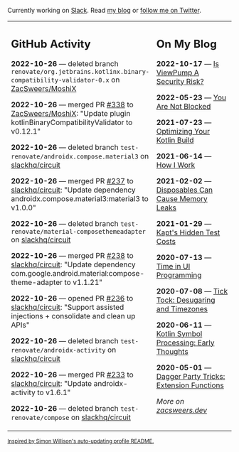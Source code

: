 Currently working on [Slack](https://slack.com/). Read [my blog](https://zacsweers.dev/) or [follow me on Twitter](https://twitter.com/ZacSweers).

<table><tr><td valign="top" width="60%">

## GitHub Activity
<!-- githubActivity starts -->
**2022-10-26** — deleted branch `renovate/org.jetbrains.kotlinx.binary-compatibility-validator-0.x` on [ZacSweers/MoshiX](https://github.com/ZacSweers/MoshiX)

**2022-10-26** — merged PR [#338](https://github.com/ZacSweers/MoshiX/pull/338) to [ZacSweers/MoshiX](https://github.com/ZacSweers/MoshiX): "Update plugin kotlinBinaryCompatibilityValidator to v0.12.1"

**2022-10-26** — deleted branch `test-renovate/androidx.compose.material3` on [slackhq/circuit](https://github.com/slackhq/circuit)

**2022-10-26** — merged PR [#237](https://github.com/slackhq/circuit/pull/237) to [slackhq/circuit](https://github.com/slackhq/circuit): "Update dependency androidx.compose.material3:material3 to v1.0.0"

**2022-10-26** — deleted branch `test-renovate/material-composethemeadapter` on [slackhq/circuit](https://github.com/slackhq/circuit)

**2022-10-26** — merged PR [#238](https://github.com/slackhq/circuit/pull/238) to [slackhq/circuit](https://github.com/slackhq/circuit): "Update dependency com.google.android.material:compose-theme-adapter to v1.1.21"

**2022-10-26** — opened PR [#236](https://github.com/slackhq/circuit/pull/236) to [slackhq/circuit](https://github.com/slackhq/circuit): "Support assisted injections + consolidate and clean up APIs"

**2022-10-26** — deleted branch `test-renovate/androidx-activity` on [slackhq/circuit](https://github.com/slackhq/circuit)

**2022-10-26** — merged PR [#233](https://github.com/slackhq/circuit/pull/233) to [slackhq/circuit](https://github.com/slackhq/circuit): "Update androidx-activity to v1.6.1"

**2022-10-26** — deleted branch `test-renovate/compose` on [slackhq/circuit](https://github.com/slackhq/circuit)
<!-- githubActivity ends -->
</td><td valign="top" width="40%">

## On My Blog
<!-- blog starts -->
**2022-10-17** — [Is ViewPump A Security Risk?](https://www.zacsweers.dev/is-viewpump-a-security-risk/)

**2022-05-23** — [You Are Not Blocked](https://www.zacsweers.dev/you-are-not-blocked/)

**2021-07-23** — [Optimizing Your Kotlin Build](https://www.zacsweers.dev/optimizing-your-kotlin-build/)

**2021-06-14** — [How I Work](https://www.zacsweers.dev/how-i-work/)

**2021-02-02** — [Disposables Can Cause Memory Leaks](https://www.zacsweers.dev/disposables-can-cause-memory-leaks/)

**2021-01-29** — [Kapt's Hidden Test Costs](https://www.zacsweers.dev/kapts-hidden-test-costs/)

**2020-07-13** — [Time in UI Programming](https://www.zacsweers.dev/time-in-ui/)

**2020-07-08** — [Tick Tock: Desugaring and Timezones](https://www.zacsweers.dev/ticktock-desugaring-timezones/)

**2020-06-11** — [Kotlin Symbol Processing: Early Thoughts](https://www.zacsweers.dev/kotlin-symbol-processor-early-thoughts/)

**2020-05-01** — [Dagger Party Tricks: Extension Functions](https://www.zacsweers.dev/dagger-party-tricks-extension-functions/)
<!-- blog ends -->
_More on [zacsweers.dev](https://zacsweers.dev/)_
</td></tr></table>

<sub><a href="https://simonwillison.net/2020/Jul/10/self-updating-profile-readme/">Inspired by Simon Willison's auto-updating profile README.</a></sub>